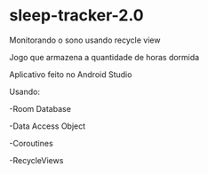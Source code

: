 # sleep-tracker-2.0
Monitorando o sono usando recycle view

Jogo que armazena a quantidade de horas dormida 

Aplicativo feito no Android Studio

Usando:

-Room Database

-Data Access Object

-Coroutines

-RecycleViews


